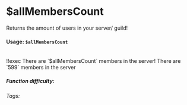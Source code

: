 # $allMembersCount
Returns the amount of users in your server/ guild!

#### Usage: `$allMembersCount`
<br/>
<discord-messages>
	<discord-message :bot="false" role-color="#ffcc9a" author="Member">
		!!exec There are `$allMembersCount` members in the server!
	</discord-message>
	<discord-message :bot="true" role-color="#0099ff" author="Custom Command" avatar="https://media.discordapp.net/avatars/725721249652670555/781224f90c3b841ba5b40678e032f74a.webp">
		There are `599` members in the server
	</discord-message>
</discord-messages>

##### Function difficulty: <Badge type="tip" text="Easy" vertical="middle" /> 
###### Tags: <Badge type="tip" text="members" vertical="middle" /> <Badge type="tip" text="count" vertical="middle" /> <Badge type="tip" text="amount of users" vertical="middle" /> <Badge type="tip" text="return number" vertical="middle" />